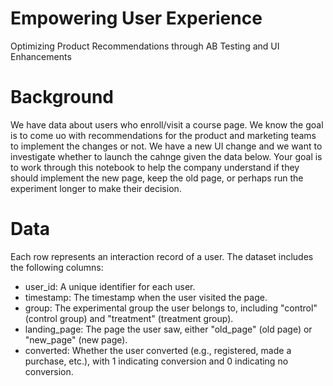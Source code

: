 # Empowering User Experience
Optimizing Product Recommendations through AB Testing and UI Enhancements

# Background #
We have data about users who enroll/visit a course page. We know the goal is to come uo with recommendations for the product and marketing teams to implement the changes or not. We have a new UI change and we want to investigate whether to launch the cahnge given the data below. Your goal is to work through this notebook to help the company understand if they should implement the new page, keep the old page, or perhaps run the experiment longer to make their decision.

# Data #
Each row represents an interaction record of a user. The dataset includes the following columns:
- user_id: A unique identifier for each user.
- timestamp: The timestamp when the user visited the page.
- group: The experimental group the user belongs to, including "control" (control group) and "treatment" (treatment group).
- landing_page: The page the user saw, either "old_page" (old page) or "new_page" (new page).
- converted: Whether the user converted (e.g., registered, made a purchase, etc.), with 1 indicating conversion and 0 indicating no conversion.
